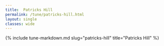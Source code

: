 ```yaml
---
title:  Patricks Hill
permalink: /tune/patricks-hill.html
layout: single
classes: wide
---
```

{% include tune-markdown.md slug="patricks-hill" title="Patricks Hill" %}
